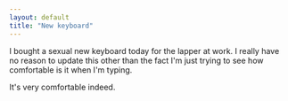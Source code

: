 ```yaml
---
layout: default
title: "New keyboard"
---
```


I bought a sexual new keyboard today for the lapper at work. I really have no
reason to update this other than the fact I'm just trying to see how
comfortable is it when I'm typing.

It's very comfortable indeed.
